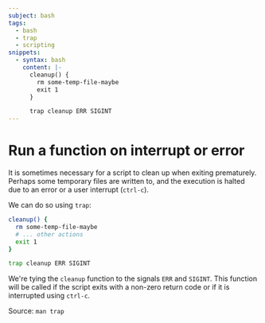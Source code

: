 ```yaml
---
subject: bash
tags:
  - bash
  - trap
  - scripting
snippets:
  - syntax: bash
    content: |-
      cleanup() {
        rm some-temp-file-maybe
        exit 1
      }

      trap cleanup ERR SIGINT
---
```


# Run a function on interrupt or error

It is sometimes necessary for a script to clean up when exiting prematurely.
Perhaps some temporary files are written to, and the execution is halted due to
an error or a user interrupt (`ctrl-c`).

We can do so using `trap`:

```bash
cleanup() {
  rm some-temp-file-maybe
  # ... other actions
  exit 1
}

trap cleanup ERR SIGINT
```

We're tying the `cleanup` function to the signals `ERR` and `SIGINT`. This
function will be called if the script exits with a non-zero return code or if
it is interrupted using `ctrl-c`.

Source: `man trap`
